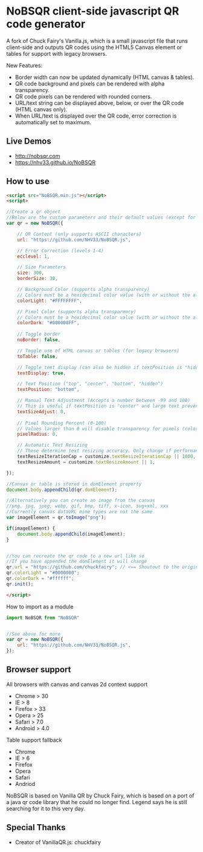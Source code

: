 # NoBSQR client-side javascript QR code generator

A fork of Chuck Fairy's Vanilla.js, which is a small javascript file that runs client-side and outputs QR codes using the HTML5 Canvas element or tables for support with legacy browsers.

New Features:
- Border width can now be updated dynamically (HTML canvas & tables).
- QR code background and pixels can be rendered with alpha transparency.
- QR code pixels can be rendered with rounded corners.
- URL/text string can be displayed above, below, or over the QR code (HTML canvas only).
- When URL/text is displayed over the QR code, error correction is automatically set to maximum.

## Live Demos

* http://nobsqr.com
* https://nhv33.github.io/NoBSQR

## How to use

```html
<script src="NoBSQR.min.js"></script>
<script>

//Create a qr object
//Below are the custom parameters and their default values (except for url)
var qr = new NoBSQR({

    // QR Content (only supports ASCII characters)
    url: "https://github.com/NHV33/NoBSQR.js",

    // Error Correction (levels 1-4)
    ecclevel: 1,

    // Size Parameters
    size: 300,
    borderSize: 30,

    // Background Color (supports alpha transparency)
    // Colors must be a hexidecimal color value (with or without the alpha channel)
    colorLight: "#FFFFFFFF",

    // Pixel Color (supports alpha transparency)
    // Colors must be a hexidecimal color value (with or without the alpha channel)
    colorDark: "#000000FF",
    
    // Toggle border
    noBorder: false,

    // Toggle use of HTML canvas or tables (for legacy browsers)
    toTable: false,

    // Toggle text display (can also be hidden if textPosition is "hidden")
    textDisplay: true,

    // Text Position ("top", "center", "bottom", "hidden")
    textPosition: "bottom",

    // Manual Text Adjustment (Accepts a number between -99 and 100)
    // This is useful if textPosition is "center" and large text prevents scanning.
    textSizeAdjust: 0,
    
    // Pixel Rounding Percent (0-100)
    // Values larger than 0 will disable transparency for pixels (colorDark property)
    pixelRadius: 0,

    // Automatic Text Resizing
    // These determine text resizing accuracy. Only change if performance is slow.
    textResizeIterationCap = customize.textResizeIterationCap || 1000,
    textResizeAmount = customize.textResizeAmount || 1,

});

//Canvas or table is stored in domElement property
document.body.appendChild(qr.domElement);

//Alternatively you can create an image from the canvas
//png, jpg, jpeg, webp, gif, bmp, tiff, x-icon, svg+xml, xxx
//Currently canvas dataURL mime types are not the same
var imageElement = qr.toImage("png");

if(imageElement) {
    document.body.appendChild(imageElement);
}


//You can recreate the qr code to a new url like so
//If you have appended the domElement it will change
qr.url = "https://github.com/chuckfairy"; // <== Shoutout to the original creator
qr.colorLight = "#0000000";
qr.colorDark = "#ffffff";
qr.init();

</script>
```

How to import as a module

```js
import NoBSQR from "NoBSQR"


//See above for more
var qr = new NoBSQR({
    url: "https://github.com/NHV33/NoBSQR.js",
});
```

## Browser support

All browsers with canvas and canvas 2d context support
* Chrome > 30
* IE > 8
* Firefox > 33
* Opera > 25
* Safari > 7.0
* Android > 4.0

Table support fallback

* Chrome
* IE > 6
* Firefox
* Opera
* Safari
* Andriod

NoBSQR is based on Vanilla QR by Chuck Fairy, which is based on a port of a java qr code library that he could no longer find. Legend says he is still searching for it to this very day.

## Special Thanks

- Creator of VanillaQR.js: chuckfairy

